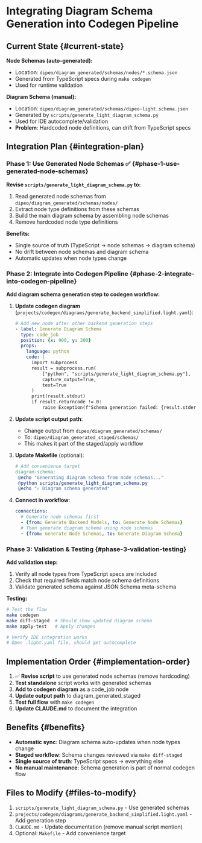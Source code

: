 # Integrating Diagram Schema Generation into Codegen Pipeline

## Current State {#current-state}

**Node Schemas (auto-generated):**
- Location: `dipeo/diagram_generated/schemas/nodes/*.schema.json`
- Generated from TypeScript specs during `make codegen`
- Used for runtime validation

**Diagram Schema (manual):**
- Location: `dipeo/diagram_generated/schemas/dipeo-light.schema.json`
- Generated by `scripts/generate_light_diagram_schema.py`
- Used for IDE autocomplete/validation
- **Problem**: Hardcoded node definitions, can drift from TypeScript specs

## Integration Plan {#integration-plan}

### Phase 1: Use Generated Node Schemas ✅ {#phase-1-use-generated-node-schemas}

**Revise `scripts/generate_light_diagram_schema.py` to:**
1. Read generated node schemas from `dipeo/diagram_generated/schemas/nodes/`
2. Extract node type definitions from these schemas
3. Build the main diagram schema by assembling node schemas
4. Remove hardcoded node type definitions

**Benefits:**
- Single source of truth (TypeScript → node schemas → diagram schema)
- No drift between node schemas and diagram schema
- Automatic updates when node types change

### Phase 2: Integrate into Codegen Pipeline {#phase-2-integrate-into-codegen-pipeline}

**Add diagram schema generation step to codegen workflow:**

1. **Update codegen diagram** (`projects/codegen/diagrams/generate_backend_simplified.light.yaml`):
   ```yaml
   # Add new node after other backend generation steps
   - label: Generate Diagram Schema
     type: code_job
     position: {x: 900, y: 200}
     props:
       language: python
       code: |
         import subprocess
         result = subprocess.run(
             ["python", "scripts/generate_light_diagram_schema.py"],
             capture_output=True,
             text=True
         )
         print(result.stdout)
         if result.returncode != 0:
             raise Exception(f"Schema generation failed: {result.stderr}")
   ```

2. **Update script output path**:
   - Change output from `dipeo/diagram_generated/schemas/`
   - To: `dipeo/diagram_generated_staged/schemas/`
   - This makes it part of the staged/apply workflow

3. **Update Makefile** (optional):
   ```makefile
   # Add convenience target
   diagram-schema:
   	@echo "Generating diagram schema from node schemas..."
   	@python scripts/generate_light_diagram_schema.py
   	@echo "✓ Diagram schema generated"
   ```

4. **Connect in workflow**:
   ```yaml
   connections:
     # Generate node schemas first
     - {from: Generate Backend Models, to: Generate Node Schemas}
     # Then generate diagram schema using node schemas
     - {from: Generate Node Schemas, to: Generate Diagram Schema}
   ```

### Phase 3: Validation & Testing {#phase-3-validation-testing}

**Add validation step:**
1. Verify all node types from TypeScript specs are included
2. Check that required fields match node schema definitions
3. Validate generated schema against JSON Schema meta-schema

**Testing:**
```bash
# Test the flow
make codegen
make diff-staged  # Should show updated diagram schema
make apply-test   # Apply changes

# Verify IDE integration works
# Open .light.yaml file, should get autocomplete
```

## Implementation Order {#implementation-order}

1. ✅ **Revise script** to use generated node schemas (remove hardcoding)
2. **Test standalone** script works with generated schemas
3. **Add to codegen diagram** as a code_job node
4. **Update output path** to diagram_generated_staged
5. **Test full flow** with `make codegen`
6. **Update CLAUDE.md** to document the integration

## Benefits {#benefits}

- **Automatic sync**: Diagram schema auto-updates when node types change
- **Staged workflow**: Schema changes reviewed via `make diff-staged`
- **Single source of truth**: TypeScript specs → everything else
- **No manual maintenance**: Schema generation is part of normal codegen flow

## Files to Modify {#files-to-modify}

1. `scripts/generate_light_diagram_schema.py` - Use generated schemas
2. `projects/codegen/diagrams/generate_backend_simplified.light.yaml` - Add generation step
3. `CLAUDE.md` - Update documentation (remove manual script mention)
4. Optional: `Makefile` - Add convenience target

